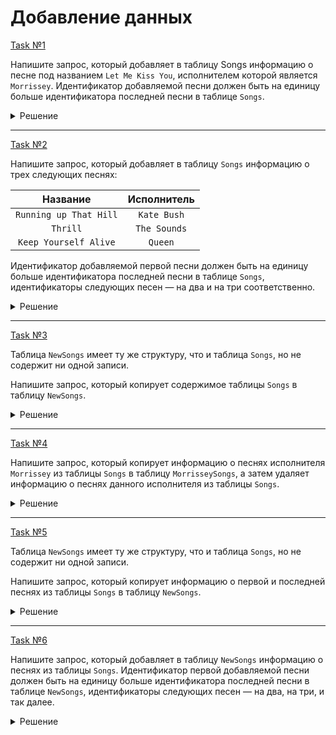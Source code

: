 # Добавление данных

[Task №1](https://stepik.org/lesson/1045354/step/13?unit=1053929)

Напишите запрос, который добавляет в таблицу Songs информацию о песне под названием `Let Me Kiss You`, исполнителем которой является `Morrissey`. Идентификатор добавляемой песни должен быть на единицу больше идентификатора последней песни в таблице `Songs`.

<details>
  <summary>Решение</summary>

  ```sql
  INSERT INTO Songs
  VALUES (6, 'Let Me Kiss You', 'Morrissey');
  ```

</details>

---

[Task №2](https://stepik.org/lesson/1045354/step/14?unit=1053929)

Напишите запрос, который добавляет в таблицу `Songs` информацию о трех следующих песнях:

|Название|Исполнитель|
|:---:|:---:|
|`Running up That Hill`|`Kate Bush`|
|`Thrill`|`The Sounds`|
|`Keep Yourself Alive`|`Queen`|

Идентификатор добавляемой первой песни должен быть на единицу больше идентификатора последней песни в таблице `Songs`, идентификаторы следующих песен — на два и на три соответственно.

<details>
  <summary>Решение</summary>

  ```sql
  INSERT INTO Songs (id, artist, trackname)
  VALUES (6, 'Kate Bush', 'Running up That Hill'),
        (7, 'The Sounds', 'Thrill'),
        (8, 'Queen', 'Keep Yourself Alive');
  ```

</details>

---

[Task №3](https://stepik.org/lesson/1045354/step/15?unit=1053929)

Таблица `NewSongs` имеет ту же структуру, что и таблица `Songs`, но не содержит ни одной записи.

Напишите запрос, который копирует содержимое таблицы `Songs` в таблицу `NewSongs`.

<details>
  <summary>Решение</summary>

  ```sql
  INSERT INTO NewSongs
  SELECT id, trackname, artist
  FROM Songs;
  ```

</details>

---

[Task №4](https://stepik.org/lesson/1045354/step/16?unit=1053929)

Напишите запрос, который копирует информацию о песнях исполнителя `Morrissey` из таблицы `Songs` в таблицу `MorrisseySongs`, а затем удаляет информацию о песнях данного исполнителя из таблицы `Songs`.

<details>
  <summary>Решение</summary>

  ```sql
  INSERT INTO MorrisseySongs
  SELECT id, trackname, artist
  FROM Songs
  WHERE artist = 'Morrissey';
  
  DELETE FROM Songs
  WHERE artist = 'Morrissey';
  ```

</details>

---

[Task №5](https://stepik.org/lesson/1045354/step/17?unit=1053929)

Таблица `NewSongs` имеет ту же структуру, что и таблица `Songs`, но не содержит ни одной записи.

Напишите запрос, который копирует информацию о первой и последней песнях из таблицы `Songs` в таблицу `NewSongs`.

<details>
  <summary>Решение</summary>

  ```sql
  INSERT INTO NewSongs
  SELECT *
  FROM Songs
  ORDER BY id
  LIMIT 1;
  
  INSERT INTO NewSongs
  SELECT *
  FROM Songs
  ORDER BY id DESC
  LIMIT 1;
  ```

</details>

---

[Task №6](https://stepik.org/lesson/1045354/step/18?unit=1053929)

Напишите запрос, который добавляет в таблицу `NewSongs` информацию о песнях из таблицы `Songs`. Идентификатор первой добавляемой песни должен быть на единицу больше идентификатора последней песни в таблице `NewSongs`, идентификаторы следующих песен — на два, на три, и так далее.

<details>
  <summary>Решение</summary>

  ```sql
  INSERT INTO NewSongs
  SELECT (SELECT MAX(id)
          FROM NewSongs) + Songs.id, 
         trackname, artist
  FROM Songs;
  ```

</details>
